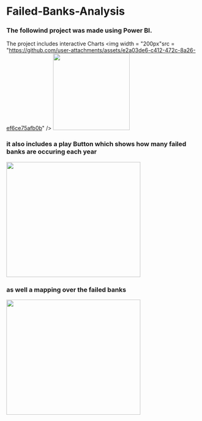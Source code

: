 # Failed-Banks-Analysis
<h3>The followind project was made using Power BI.</h3>

The project includes interactive Charts
<img width = "200px"src = "https://github.com/user-attachments/assets/e2a03de6-c412-472c-8a26-ef6ce75afb0b" />
<img width = "200px" src = "https://github.com/user-attachments/assets/15929f78-4c12-47ef-bd2c-b3ad4528bc78" />

<h3>it also includes a play Button which shows how many failed banks are occuring each year</h3>
<img width = "350px" height = "300px" src ="https://github.com/user-attachments/assets/965cd8cb-e67b-40f6-803d-b46a34722ee8" />

<h3>as well a mapping over the failed banks</h3>
<img width = "350px" height = "300px" src ="https://github.com/user-attachments/assets/bb5c2ff5-0d68-4510-809f-b497612ff08a" />

